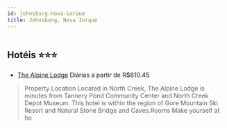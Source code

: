 ```yaml
---
id: johnsburg-nova-iorque
title: Johnsburg, Nova Iorque
---
```


<center><img src="https://assets.cosmos-data.com/1/07d2f8df67284fabc9da340a8021d118/411039.jpg" alt="" /></center>


## Hotéis ⭐️⭐️⭐️

-    [The Alpine Lodge](https://www.hurb.com/aud/https://www.hurb.com/hoteis/johnsburg/the-alpine-lodge-JNP-JP842026?cmp=18055) Diárias a partir de R$610.45
   > Property Location Located in North Creek, The Alpine Lodge is minutes from Tannery Pond Community Center and North Creek Depot Museum. This hotel is within the region of Gore Mountain Ski Resort and Natural Stone Bridge and Caves.Rooms Make yourself at ho
